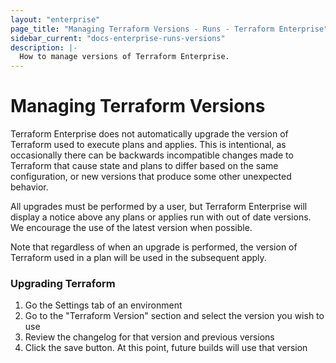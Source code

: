 ```yaml
---
layout: "enterprise"
page_title: "Managing Terraform Versions - Runs - Terraform Enterprise"
sidebar_current: "docs-enterprise-runs-versions"
description: |-
  How to manage versions of Terraform Enterprise.
---
```


# Managing Terraform Versions

Terraform Enterprise does not automatically upgrade the version of Terraform
used to execute plans and applies. This is intentional, as occasionally there
can be backwards incompatible changes made to Terraform that cause state and
plans to differ based on the same configuration, or new versions that produce
some other unexpected behavior.

All upgrades must be performed by a user, but Terraform Enterprise will display
a notice above any plans or applies run with out of date versions. We encourage
the use of the latest version when possible.

Note that regardless of when an upgrade is performed, the version of Terraform
used in a plan will be used in the subsequent apply.

### Upgrading Terraform

1. Go the Settings tab of an environment
2. Go to the "Terraform Version" section and select the version you
wish to use
3. Review the changelog for that version and previous versions
4. Click the save button. At this point, future builds will use that
version
